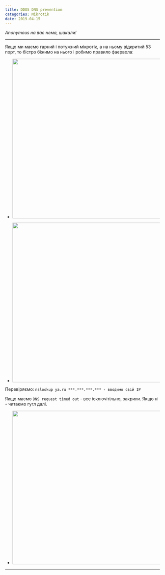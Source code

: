 ```yaml
---
title: DDOS DNS prevention
categories: Mikrotik
date: 2019-04-15
---
```


_Anonymous на вас нема, шакали!_

-----

Якщо ми маємо гарний і потужний мікротік, а на ньому відкритий 53 порт, то бістро біжимо на нього і робимо правило фаєрвола:

* <a href="https://zaychik.info/wp-content/uploads/mikrotik_close_port_53_main1.png"><img class="aligncenter wp-image-924 size-full" src="https://zaychik.info/wp-content/uploads/mikrotik_close_port_53_main1.png" alt="" width="855" height="520" /></a>

* <a href="https://zaychik.info/wp-content/uploads/mikrotik_close_port_53_action1.png"><img class="aligncenter wp-image-923 size-full" src="https://zaychik.info/wp-content/uploads/mikrotik_close_port_53_action1.png" alt="" width="858" height="520" /></a>

Перевіряємо:
`nslookup ya.ru ***.***.***.*** - вводимо свій IP`

Якщо маємо `DNS request timed out` - все ісключітільно, закрили. Якщо ні - читаємо гугл далі.

* <a href="https://zaychik.info/wp-content/uploads/profit.jpeg"><img class="aligncenter wp-image-919 size-full" src="https://zaychik.info/wp-content/uploads/profit.jpeg" alt="" width="800" height="500" /></a>

-----